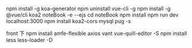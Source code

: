 npm install -g koa-generator
npm uninstall vue-cli -g
npm install -g @vue/cli
koa2 noteBook -e --ejs
cd noteBook
npm install
npm run dev
localhost:3000
npm install koa2-cors mysql pug -s

front 下
npm install amfe-flexible axios vant vue-quill-editor -S
npm install less less-loader -D